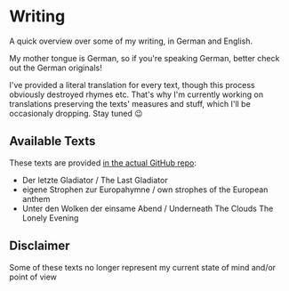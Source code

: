 # Writing
A quick overview over some of my writing, in German and English.

My mother tongue is German, so if you're speaking German, better check out the German originals! 

I've provided a literal translation for every text, though this process obviously destroyed rhymes etc. That's why I'm currently working on translations preserving the texts' measures and stuff, which I'll be occasionaly dropping. Stay tuned 😉

## Available Texts
These texts are provided [in the actual GitHub repo](https://github.com/NinaTolfersheimer/writing):
- Der letzte Gladiator / The Last Gladiator
- eigene Strophen zur Europahymne / own strophes of the European anthem
- Unter den Wolken der einsame Abend / Underneath The Clouds The Lonely Evening

## Disclaimer
Some of these texts no longer represent my current state of mind and/or point of view
